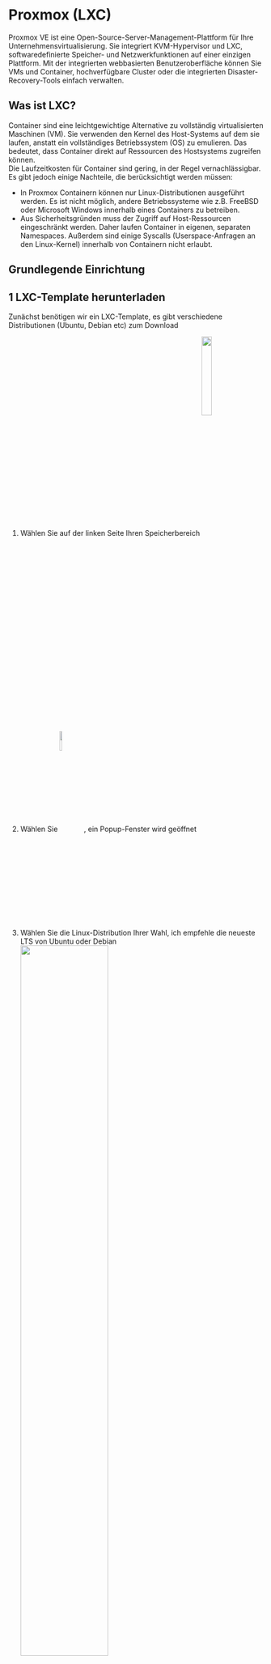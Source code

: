 # Proxmox (LXC)

Proxmox VE ist eine Open-Source-Server-Management-Plattform für Ihre Unternehmensvirtualisierung. Sie integriert KVM-Hypervisor und LXC, softwaredefinierte Speicher- und Netzwerkfunktionen auf einer einzigen Plattform. Mit der integrierten webbasierten Benutzeroberfläche können Sie VMs und Container, hochverfügbare Cluster oder die integrierten Disaster-Recovery-Tools einfach verwalten.

## Was ist LXC?
Container sind eine leichtgewichtige Alternative zu vollständig virtualisierten Maschinen (VM). Sie verwenden den Kernel des Host-Systems auf dem sie laufen, anstatt ein vollständiges Betriebssystem (OS) zu emulieren. Das bedeutet, dass Container direkt auf Ressourcen des Hostsystems zugreifen können.  
Die Laufzeitkosten für Container sind gering, in der Regel vernachlässigbar. Es gibt jedoch einige Nachteile, die berücksichtigt werden müssen:

* In Proxmox Containern können nur Linux-Distributionen ausgeführt werden. Es ist nicht möglich, andere Betriebssysteme wie z.B. FreeBSD oder Microsoft Windows innerhalb eines Containers zu betreiben.
* Aus Sicherheitsgründen muss der Zugriff auf Host-Ressourcen eingeschränkt werden. Daher laufen Container in eigenen, separaten Namespaces. Außerdem sind einige Syscalls (Userspace-Anfragen an den Linux-Kernel) innerhalb von Containern nicht erlaubt.

## Grundlegende Einrichtung

## 1 LXC-Template herunterladen
Zunächst benötigen wir ein LXC-Template, es gibt verschiedene Distributionen (Ubuntu, Debian etc) zum Download
1) Wählen Sie auf der linken Seite Ihren Speicherbereich <img src="./img/LXC/storageIMG.png" width="20%" height="20%" align="center">
2) Wählen Sie <img src="./img/LXC/templateButton.png" width="10%" height="10%" align="center">, ein Popup-Fenster wird geöffnet
3) Wählen Sie die Linux-Distribution Ihrer Wahl, ich empfehle die neueste LTS von Ubuntu oder Debian  
   <img src="./img/LXC/templateDownload.png" width="60%" height="60%" align="center">
4) Klicken Sie auf den Download-Button, die Vorlage wird auf Ihr System heruntergeladen

### 2 LXC-Container erstellen
1) Erstellen Sie einen neuen LXC-Container <img src="./img/LXC/createLXC.png" width="10%" height="10%" align="center">
2) Die folgenden Haupteinstellungen sind erforderlich
   * ID : Proxmox wählt automatisch die erste verfügbare ID, Sie können diese bei Bedarf ändern
   * Hostname : Name Ihres Systems, wird auch der NetBios-Name sein !
   * Passwort : Passwort des Root-Accounts  
     <img src="./img/LXC/basicSettingsLXC.png" width="60%" height="60%" align="center">
3) Wählen Sie die gewünschte Vorlage aus  
   <img src="./img/LXC/chooseTemplateLXC.png" width="60%" height="60%" align="center">
4) Definieren Sie die Speichergröße Ihrer Festplatte (ich empfehle 10 GB für eine reine ioBroker-Einrichtung)  
   <img src="./img/LXC/chooseDiskLXC.png" width="60%" height="60%" align="center">
5) Cores definieren (1 ist ausreichend, da NodeJS nicht multitaskingfähig ist)  
   <img src="./img/LXC/chooseCPULXC.png" width="60%" height="60%" align="center">
6) Definieren Sie den Speicher (ich empfehle 2048 für kleine und 4096 für große Systeme)  
   <img src="./img/LXC/chooseMemoryLXC.png" width="60%" height="60%" align="center">
7) Geben Sie Ihre Netzwerkeinstellungen an, dies kann per DHCP oder manuell erfolgen, bitte beachten Sie das /24 bei manueller Eingabe!  
   <img src="./img/LXC/networkSettingsLXC.png" width="60%" height="60%" align="center">
8) Sie können DNS-Server leer lassen, um den Standard zu verwenden und die Schritte zur Erstellung des Containers abschließen.

## 3 USB-Geräte einbinden
Um sicherzustellen, dass USB-Geräte (wie z.B. Zigbee-Sticks) innerhalb des LXC verwendet werden können, müssen wir:
1) sicherstellen, dass das Gerät immer in das Verzeichnis sae gemountet wird
2) sicherstellen, dass das Mount direkt beschreibbar ist
3) die Ports an den LXC-Container weiterleiten

Um 1) & 2) zu erreichen, werden wir udev-rules verwenden, um den USB-Geräten nicht veränderbare TTY-Namen zuzuweisen, indem wir symbolische Links von physischen Geräten erstellen.  
Als letzten Schritt modifizieren wir die Container-Konfiguration, um das Einhängen des symbolischen Links des Hosts in den Container zu erreichen.

### 3.1 Erstellen von symbolischen Links auf physikalische Geräte
1) Identifizieren Sie den Hersteller und die Produkt-ID. Nehmen wir an, dass das Gerät derzeit auf ```/dev/ttyACM0`` gemountet ist und verwenden den folgenden Befehl
```
udevadm info -a -p $(udevadm info -q path -n /dev/ttyACM0) | grep "ATTRS{idVendor}" && udevadm info -a -p $(udevadm info -q path -n /dev/ttyACM0) | grep "ATTRS{idProduct}"
```  
::: tip
Ersetzen Sie ```/dev/ttyACM0``` durch den richtigen Einhängepunkt, falls nötig
:::

2) Sie sollten etwa so etwas sehen, wir brauchen immer die Werte oben!
```
ATTRS{idVendor}=="0451"
ATTRS{idVendor}=="1d6b"
ATTRS{idProduct}=="16c8"
ATTRS{idProduct}=="0002"
```

3) Erstellen Sie eine neue udev-Regel ```nano /etc/udev/rules.d/49-custom.rules`` und tragen die folgende Zeilen ein
```
KERNEL=="ttyACM[0-9]*", SUBSYSTEM=="tty", ATTRS{idVendor}=="0451", ATTRS{idProduct}=="16c8", SYMLINK="ttyZigbee"
```
Ersetzen Sie die folgenden Elemente durch die zuvor abgerufenen Werte und wählen Sie einen SYMLINK
- idVendor ```Rückgewonnen in Schritt 2```
- idProduct ```Abgerufen in Schritt 2```
- SYMLINK ```Der gewünschte Einhängepunkt, normalerweise ttyACM0```

### 3.2 Sicherstellen der korrekten ACL auf dem gemounteten Laufwerk
1) Öffnen Sie die zuvor erstellte udev-Regel
   ```nano /etc/udev/rules.d/49-custom.rules```
2) Fügen Sie die folgende Zeile hinzu, um sicherzustellen, dass die ACL auf 0666 gesetzt ist
    ```
    SUBSYSTEMS=="usb", ATTRS{idVendor}=="0451", ATTRS{idProduct}=="16c8", GROUP="users", MODE="0666"
   ```
Stellen Sie sicher, dass **idVendor** und **idProduct** korrekt angegeben sind (siehe Schritt 3.1, vorheriger Abschnitt). Laden Sie die Konfiguration neu und prüfen Sie, ob das neue Gerät vorhanden ist:
   ```
   udevadm control --reload
   ls -l /dev/
   ```
::: tip
falls nicht: einen Neustart von Proxmox versuchen
:::

### 4 Gerät in LXC einbinden
Mounten Sie den neu erstellten Symlink in Ihren lxc dev Container
1) Ermitteln Sie die ACL-Gruppen-ID des erstellten Symlinks
```
ls -l /dev/ttyZigbee
   
lrwxrwxrwx 1 root root 7 Mar 10 13:40 /dev/ttyZigbee -> ttyACM0
```
::: tip
In meinem Fall ist die ID **7**, siehe die Zahl zwischen Benutzer und Datum
:::
2) Öffnen Sie die LXC-Konfigurationsdatei ```nano /etc/pve/lxc/XXX.conf```
4) Fügen Sie die folgenden Zeilen ein, ersetzen Sie **7** durch die Zahl aus Schritt 1 und stellen Sie sicher, dass das Symlink-Verzeichnis korrekt ist
```
lxc.cgroup.devices.allow: c 7:* rwm
lxc.mount.entry: /dev/ttyZigbee dev/ttyZigbee none bind,optional,create=file
```

### 5 Externes Laufwerk einbinden (z.B. NAS)
In manchen Situationen ist es praktisch Daten extern auszulagern (z.b. backups), hierbei empfehle ich NFS zu verwenden da dies auch in unprivilegierten Containern möglich ist.
Es ist mir nicht gelungen CIFS/SMB in unprivilegierten Container einzubinden, bin aber für Tipps dankbar :-)

Voraussetzung ist, dass die NFS share bereits in Proxmox eingebunden ist!:
1) Erstellen Sie auf dem Proxmox Server einen Ordner für den gewünschten mount (in diesem fall Backups). Unter Linux macht man dies im Allgemeinen in /mnt/
   ```
   mkdir /mnt/Backups
   ```

   Mounten sie den externen Ordner mit folgendem Befehl:
   ```
   mount -t nfs 192.168.10.200:/volume1/Backups /mnt/Backups/
   ```
   Wobei:
   - 192.168.10.200 ```Die IP adresse des Servers, hier Synology NAS```
   - /volume1/Backups ```Das Verzechnis, dies ist ein Beispiel für Synology```
   - /mnt/Backups/ ```Das mount Verzeichnis in Proxmox```
   
   Um sicherzustellen, dass dieses mount Verzeichnis auch nach einen Neustart vorhanden ist, erstellen wir einen Eintrag in der fstab des Proxmox Servers
   ```nano /etc/fstab```
   
   Fügen sie diese Zeile hinzu
   ```
   10.0.1.22:/volume1/Backups /mnt/Backups/ nfs      defaults    0       0
   ```

2) Öffnen Sie die LXC-Konfigurationsdatei des Proxmox Servers ```nano /etc/pve/lxc/XXX.conf```
   Tragen Die hier das gewünschte Verzeichnis ein, links der mount auf Proxmox und rechts das Verzeichnis im LXC container. Achtung: Das Verzeichnis muss im Container
   nicht erstellt werden!
   ```
   lxc.mount.entry: /mnt/Backups mnt/Backups/ none bind,create=dir,optional 0 0
   ```
   
3) Starten Sie den Container neu, der mountpoint sollte jetzt vorhanden sein.

## NodeJS
ioBroker ist als NodeJS-Projekt gebaut und benötigt das NodeJS-Framework (nicht Teil von ioBroker), um lauffähig zu sein.  
Node.js ist eine quelloffene, plattformübergreifende Back-End-JavaScript-Laufzeitumgebung, die auf der V8-Engine läuft und JavaScript-Code außerhalb eines Webbrowsers ausführt.

### NodeJS installieren
```
curl -sL https://deb.nodesource.com/setup_14.x | sudo -E bash -
sudo apt update && sudo apt install -y nodejs
sudo reboot
```

::: tip
Wenn Sie die Fehlermeldung ```bash: curl: command not found``` erhalten, können Sie curl installieren, indem Sie ```sudo apt update && sudo apt install curl``` eingeben
:::
